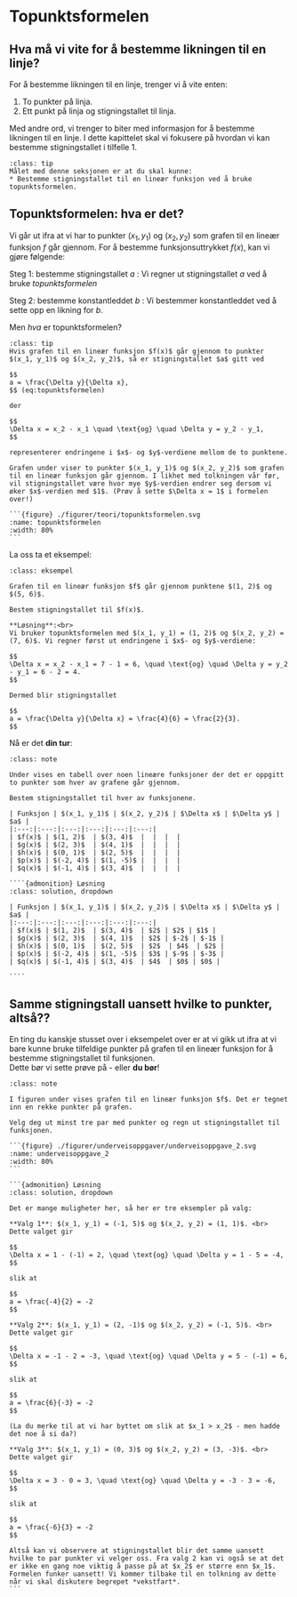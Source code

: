 # Topunktsformelen


## Hva må vi vite for å bestemme likningen til en linje? 
For å bestemme likningen til en linje, trenger vi å vite enten:
1. To punkter på linja.
2. Ett punkt på linja og stigningstallet til linja.

Med andre ord, vi trenger to biter med informasjon for å bestemme likningen til en linje. I dette kapittelet skal vi fokusere på hvordan vi kan bestemme stigningstallet i tilfelle 1. 


```{admonition} Læringsmål: topunktsformelen
:class: tip
Målet med denne seksjonen er at du skal kunne:
* Bestemme stigningstallet til en lineær funksjon ved å bruke topunktsformelen.
```

## Topunktsformelen: hva er det?

Vi går ut ifra at vi har to punkter $(x_1, y_1)$ og $(x_2, y_2)$ som grafen til en lineær funksjon $f$ går gjennom. For å bestemme funksjonsuttrykket $f(x)$, kan vi gjøre følgende:

Steg 1: bestemme stigningstallet $a$
: Vi regner ut stigningstallet $a$ ved å bruke *topunktsformelen*

Steg 2: bestemme konstantleddet $b$
: Vi bestemmer konstantleddet ved å sette opp en likning for $b$.


Men *hva* er topunktsformelen? 

````{admonition} Topunktsformelen
:class: tip
Hvis grafen til en lineær funksjon $f(x)$ går gjennom to punkter $(x_1, y_1)$ og $(x_2, y_2)$, så er stigningstallet $a$ gitt ved 

$$
a = \frac{\Delta y}{\Delta x},
$$ (eq:topunktsformelen)

der 

$$
\Delta x = x_2 - x_1 \quad \text{og} \quad \Delta y = y_2 - y_1,
$$

representerer endringene i $x$- og $y$-verdiene mellom de to punktene.

Grafen under viser to punkter $(x_1, y_1)$ og $(x_2, y_2)$ som grafen til en lineær funksjon går gjennom. I likhet med tolkningen vår før, vil stigningstallet være hvor mye $y$-verdien endrer seg dersom vi øker $x$-verdien med $1$. (Prøv å sette $\Delta x = 1$ i formelen over!)

```{figure} ./figurer/teori/topunktsformelen.svg
:name: topunktsformelen
:width: 80%
```
````


La oss ta et eksempel:

```{admonition} Eksempel 1: topunktsformelen til å finne stigningstallet
:class: eksempel

Grafen til en lineær funksjon $f$ går gjennom punktene $(1, 2)$ og $(5, 6)$. 

Bestem stigningstallet til $f(x)$.

**Løsning**:<br>
Vi bruker topunktsformelen med $(x_1, y_1) = (1, 2)$ og $(x_2, y_2) = (7, 6)$. Vi regner først ut endringene i $x$- og $y$-verdiene:

$$
\Delta x = x_2 - x_1 = 7 - 1 = 6, \quad \text{og} \quad \Delta y = y_2 - y_1 = 6 - 2 = 4.
$$

Dermed blir stigningstallet

$$
a = \frac{\Delta y}{\Delta x} = \frac{4}{6} = \frac{2}{3}.
$$
```

Nå er det **din tur**:

`````{admonition} Underveisoppgave 1
:class: note

Under vises en tabell over noen lineære funksjoner der det er oppgitt to punkter som hver av grafene går gjennom. 

Bestem stigningstallet til hver av funksjonene.

| Funksjon | $(x_1, y_1)$ | $(x_2, y_2)$ | $\Delta x$ | $\Delta y$ | $a$ |
|:---:|:---:|:---:|:---:|:---:|:---:|
| $f(x)$ | $(1, 2)$  | $(3, 4)$  |  |  |  |
| $g(x)$ | $(2, 3)$  | $(4, 1)$  |  |  |  |         
| $h(x)$ | $(0, 1)$  | $(2, 5)$  |  |  |  |          
| $p(x)$ | $(-2, 4)$ | $(1, -5)$ |  |  |  |         
| $q(x)$ | $(-1, 4)$ | $(3, 4)$  |  |  |  |          

````{admonition} Løsning
:class: solution, dropdown

| Funksjon | $(x_1, y_1)$ | $(x_2, y_2)$ | $\Delta x$ | $\Delta y$ | $a$ |
|:---:|:---:|:---:|:---:|:---:|:---:|
| $f(x)$ | $(1, 2)$  | $(3, 4)$  | $2$ | $2$ | $1$ |
| $g(x)$ | $(2, 3)$  | $(4, 1)$  | $2$ | $-2$ | $-1$ |         
| $h(x)$ | $(0, 1)$  | $(2, 5)$  | $2$  | $4$  | $2$ |          
| $p(x)$ | $(-2, 4)$ | $(1, -5)$ | $3$ | $-9$ | $-3$ |         
| $q(x)$ | $(-1, 4)$ | $(3, 4)$  | $4$  | $0$ | $0$ |   

````

`````


## Samme stigningstall uansett hvilke to punkter, altså??

En ting du kanskje stusset over i eksempelet over er at vi gikk ut ifra at vi bare kunne bruke tilfeldige punkter på grafen til en lineær funksjon for å bestemme stigningstallet til funksjonen. <br> Dette bør vi sette prøve på - eller **du bør**!

````{admonition} Underveisoppgave 2
:class: note

I figuren under vises grafen til en lineær funksjon $f$. Det er tegnet inn en rekke punkter på grafen. 

Velg deg ut minst tre par med punkter og regn ut stigningstallet til funksjonen. 

```{figure} ./figurer/underveisoppgaver/underveisoppgave_2.svg
:name: underveisoppgave_2
:width: 80%
```

```{admonition} Løsning
:class: solution, dropdown

Det er mange muligheter her, så her er tre eksempler på valg:

**Valg 1**: $(x_1, y_1) = (-1, 5)$ og $(x_2, y_2) = (1, 1)$. <br>
Dette valget gir

$$
\Delta x = 1 - (-1) = 2, \quad \text{og} \quad \Delta y = 1 - 5 = -4,
$$

slik at 

$$
a = \frac{-4}{2} = -2
$$

**Valg 2**: $(x_1, y_1) = (2, -1)$ og $(x_2, y_2) = (-1, 5)$. <br>
Dette valget gir

$$
\Delta x = -1 - 2 = -3, \quad \text{og} \quad \Delta y = 5 - (-1) = 6,
$$

slik at

$$
a = \frac{6}{-3} = -2
$$ 

(La du merke til at vi har byttet om slik at $x_1 > x_2$ - men hadde det noe å si da?)

**Valg 3**: $(x_1, y_1) = (0, 3)$ og $(x_2, y_2) = (3, -3)$. <br>
Dette valget gir

$$
\Delta x = 3 - 0 = 3, \quad \text{og} \quad \Delta y = -3 - 3 = -6,
$$

slik at

$$
a = \frac{-6}{3} = -2
$$

Altså kan vi observere at stigningstallet blir det samme uansett hvilke to par punkter vi velger oss. Fra valg 2 kan vi også se at det er ikke en gang noe viktig å passe på at $x_2$ er større enn $x_1$. Formelen funker uansett! Vi kommer tilbake til en tolkning av dette når vi skal diskutere begrepet *vekstfart*.
```
````



